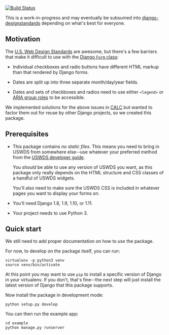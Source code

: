 [![Build Status](https://travis-ci.org/18F/django-uswds-forms.svg?branch=master)](https://travis-ci.org/18F/django-uswds-forms)

This is a work-in-progress and may eventually be subsumed into
[django-designstandards][] depending on what's best for everyone.

## Motivation

The [U.S. Web Design Standards][uswds] are awesome, but there's a
few barriers that make it difficult to use with the
[Django `Form` class][django-forms]:

* Individual checkboxes and radio buttons have different HTML
  markup than that rendered by Django forms.

* Dates are split up into three separate month/day/year
  fields.

* Dates and sets of checkboxes and radios need to use either
  `<legend>` or [ARIA group roles][] to be accessible.

We implemented solutions for the above issues in [CALC][] but
wanted to factor them out for reuse by other Django projects, so
we created this package.

## Prerequisites

* This package contains *no static files*.  This means you need
  to bring in USWDS from somewhere else--use whatever your
  preferred method from the [USWDS developer guide][].

  You *should* be able to use any version of USWDS you want, as
  this package only really depends on the HTML structure and CSS
  classes of a handful of USWDS widgets.

  You'll also need to make sure the USWDS CSS is included in
  whatever pages you want to display your forms on.

* You'll need Django 1.8, 1.9, 1.10, or 1.11.

* Your project needs to use Python 3.

## Quick start

We still need to add proper documentation on how to *use* the package.

For now, to develop on the package itself, you can run:

```
virtualenv -p python3 venv
source venv/bin/activate
```

At this point you may want to use `pip` to install a specific version
of Django in your virtualenv. If you don't, that's fine--the next
step will just install the latest version of Django that this
package supports.

Now install the package in development mode:

```
python setup.py develop
```

You can then run the example app:

```
cd example
python manage.py runserver
```

[django-designstandards]: https://github.com/department-of-veterans-affairs/django-designstandards
[uswds]: https://standards.usa.gov/
[django-forms]: https://docs.djangoproject.com/en/1.11/topics/forms/#the-django-form-class
[ARIA group roles]: https://www.deque.com/blog/aria-group-viable-alternative-fieldset-legend/
[CALC]: https://github.com/18F/calc
[USWDS developer guide]: https://standards.usa.gov/getting-started/developers/

